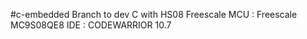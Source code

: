 #c-embedded 
Branch to dev C with HS08 Freescale 
MCU : Freescale MC9S08QE8 
IDE : CODEWARRIOR 10.7 